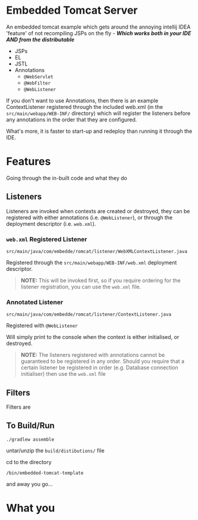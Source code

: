 # Embedded Tomcat Server

An embedded tomcat example which gets around the annoying intellij IDEA 
'feature' of not recompiling JSPs on the fly - _**Which works both in your 
IDE AND from the distributable**_

 - JSPs
 - EL
 - JSTL
 - Annotations
   - `@WebServlet`
   - `@WebFilter`
   - `@WebListener`

If you don't want to use Annotations, then there is an example ContextListener 
registered through the included web.xml (in the `src/main/webapp/WEB-INF/` 
directory) which will register the listeners  before any annotations in the 
order that they are configured.

What's more, it is faster to start-up and redeploy than running it through the 
IDE.

# Features

Going through the in-built code and what they do

## Listeners

Listeners are invoked when contexts are created or destroyed, they can be 
registered with either annotations (i.e. `@WebListener`), or through the 
deployment descriptor (i.e. `web.xml`).

### `web.xml` Registered Listener 

`src/main/java/com/embedde/romcat/listener/WebXMLContextListener.java`

Registered through the `src/main/webapp/WEB-INF/web.xml` deployment descriptor.

> **NOTE:** This will be invoked first, so if you require ordering for the 
> listener registration, you can use the `web.xml` file. 

### Annotated Listener

`src/main/java/com/embedde/romcat/listener/ContextListener.java`

Registered with `@WebListener`

Will simply print to the console when the context is either initialised, or 
destroyed.

> **NOTE:** The listeners registered with annotations cannot be guaranteed 
> to be registered in any order.  Should you require that a certain listener 
> be registered in order (e.g. Database connection initialiser) then use the
> `web.xml` file


## Filters

Filters are 

## To Build/Run

`./gradlew assemble`

untar/unzip the `build/distibutions/` file

cd to the directory

`/bin/embedded-tomcat-template`

and away you go...

# What you 
